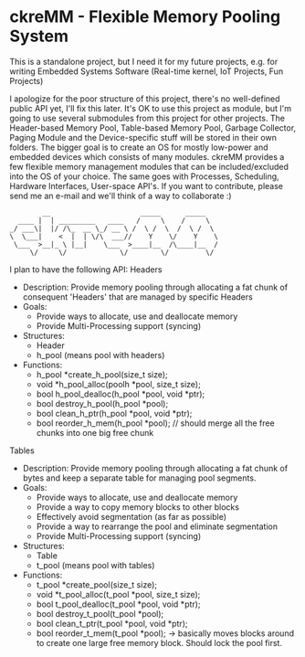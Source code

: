 # ckreMM - Flexible Memory Pooling System
This is a standalone project, but I need it for my future projects, e.g. for writing Embedded Systems Software (Real-time kernel, IoT Projects, Fun Projects)

I apologize for the poor structure of this project, there's no well-defined public API yet, I'll fix this later.
It's OK to use this project as module, but I'm going to use several submodules from this project for other projects.
The Header-based Memory Pool, Table-based Memory Pool, Garbage Collector, Paging Module and the Device-specific stuff will be stored in their own folders.
The bigger goal is to create an OS for mostly low-power and embedded devices which consists of many modules. ckreMM provides a few flexible memory management modules that can be included/excluded into the OS of your choice. The same goes with Processes, Scheduling, Hardware Interfaces, User-space API's.
If you want to contribute, please send me an e-mail and we'll think of a way to collaborate :)

            __                      _____      _____   
      ____ |  | _________   ____   /     \    /     \
    _/ ___\|  |/ /\_  __ \_/ __ \ /  \ /  \  /  \ /  \
    \  \___|    <  |  | \/\  ___//    Y    \/    Y    \
     \___  >__|_ \ |__|    \___  >____|__  /\____|__  /
         \/     \/             \/        \/         \/

I plan to have the following API:
Headers <Module>
- Description: Provide memory pooling through allocating a fat chunk of consequent 'Headers' that are managed by specific Headers
- Goals:
    + Provide ways to allocate, use and deallocate memory
    - Provide Multi-Processing support (syncing)
- Structures:
    - Header
    - h_pool (means pool with headers)
- Functions:
    - h_pool \*create_h_pool(size_t size);
    - void \*h_pool_alloc(poolh \*pool, size_t size);
    - bool h_pool_dealloc(h_pool \*pool, void \*ptr);
    - bool destroy_h_pool(h_pool \*pool);
    - bool clean_h_ptr(h_pool \*pool, void \*ptr);
    - bool reorder_h_mem(h_pool \*pool); // should merge all the free chunks into one big free chunk


Tables <Module>
- Description: Provide memory pooling through allocating a fat chunk of bytes and keep a separate table for managing pool segments.
- Goals:
    + Provide ways to allocate, use and deallocate memory
    + Provide a way to copy memory blocks to other blocks
    + Effectively avoid segmentation (as far as possible)
    + Provide a way to rearrange the pool and eliminate segmentation
    - Provide Multi-Processing support (syncing)
- Structures:
    - Table
    - t_pool (means pool with tables)
- Functions:
    - t_pool \*create_pool(size_t size);
    - void \*t_pool_alloc(t_pool \*pool, size_t size);
    - bool t_pool_dealloc(t_pool \*pool, void \*ptr);
    - bool destroy_t_pool(t_pool \*pool);
    - bool clean_t_ptr(t_pool \*pool, void \*ptr);
    - bool reorder_t_mem(t_pool \*pool); -> basically moves blocks around to create one large free memory block. Should lock the pool first.
